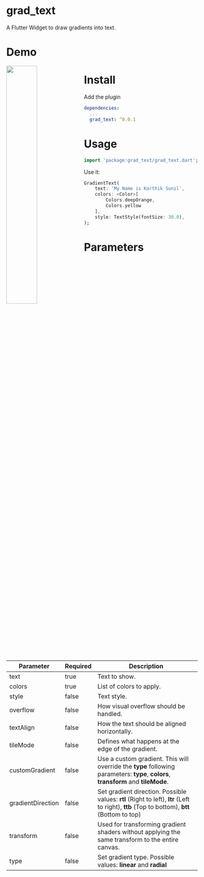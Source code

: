 # grad_text

A Flutter Widget to draw gradients into text.

# Demo

<img src="https://user-images.githubusercontent.com/62179996/151789079-352c06b6-c9be-4788-97bb-fffb70fa0750.png" width="40%" align="left" padding='50'/>


# Install

Add the plugin

```yaml
dependencies:
  ...
  grad_text: ^0.0.1
```

# Usage

```dart
import 'package:grad_text/grad_text.dart';
```

Use it:

```dart
GradientText(
    text: 'My Name is Karthik Sunil',
    colors: <Color>[
        Colors.deepOrange,
        Colors.yellow
    ],
    style: TextStyle(fontSize: 30.0),
);
```

# Parameters

| Parameter 	| Required 	| Description 	|
|-	|-	|-	|
| text 	| true 	| Text to show. 	|
| colors 	| true 	| List of colors to apply. 	|
| style 	| false 	| Text style. 	|
| overflow 	| false 	| How visual overflow should be handled. 	|
| textAlign 	| false 	| How the text should be aligned horizontally. 	|
| tileMode 	| false 	| Defines what happens at the edge of the gradient. 	|
| customGradient 	| false 	| Use a custom gradient. This will override the **type** following parameters: **type**, **colors**, **transform** and **tileMode**. 	|
| gradientDirection 	| false 	| Set gradient direction. Possible values: **rtl** (Right to left), **ltr** (Left to right), **ttb** (Top to bottom), **btt** (Bottom to top) 	|
| transform 	| false 	| Used for transforming gradient shaders without applying the same transform to the entire canvas. 	|
| type 	| false 	| Set gradient type. Possible values: **linear** and **radial** 	|	

